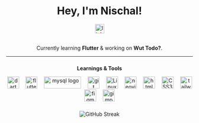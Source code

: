 <h1 align="center">Hey, I'm Nischal!</h1>

<div align="center">
  <a href="https://linkedin.com/in/therealhex/">
  <img src="https://img.shields.io/static/v1?message=LinkedIn&logo=linkedin&label=&color=0077B5&logoColor=white&labelColor=&style=for-the-badge" height="25" alt="linkedin logo"  />
  </a><br><br>
  <p> Currently learning <b>Flutter</b> & working on <b>Wut Todo?</b>.</p>
</div>

<hr>

###

<div align="center">
<p><b>Learnings & Tools</b></p> 
  <img src="https://img.shields.io/badge/Dart-0175C2?style=for-the-badge&logo=dart&logoColor=white" height="32" alt="dart logo"  />
  <img width="10" />
  <img src="https://img.shields.io/badge/Flutter-02569B?style=for-the-badge&logo=flutter&logoColor=white" height="32" alt="flutter logo"  />
  <img width="10" />
  <img src="https://img.shields.io/badge/MySQL-00000F?style=for-the-badge&logo=mysql&logoColor=white" height="32" width="100" alt="mysql logo"  />
  <img width="10" />
  <img src="https://img.shields.io/badge/GIT-E44C30?style=for-the-badge&logo=git&logoColor=white" height="32" alt="git logo"  />
  <img width="10" />
  <img src="https://img.shields.io/badge/Linux-FCC624?style=for-the-badge&logo=linux&logoColor=black" height="32" alt="Linux logo"  />
  <img width="10" />
  <img src="https://img.shields.io/badge/NeoVim-%2357A143.svg?&style=for-the-badge&logo=neovim&logoColor=white" height="32" alt="neovim logo"  />
  <img width="10" />
  <img src="https://img.shields.io/badge/HTML5-E34F26?style=for-the-badge&logo=html5&logoColor=white" height="32" alt="html5 logo"  />
  <img width="10" />
  <img src="https://img.shields.io/badge/CSS3-1572B6?style=for-the-badge&logo=css3&logoColor=white" height="32" alt="CSS3 logo"  />
  <img width="10" />
  <img src="https://img.shields.io/badge/Tailwind_CSS-38B2AC?style=for-the-badge&logo=tailwind-css&logoColor=white" height="32" alt="tailwindcss logo"  />
  <img width="10" />
  <img src="https://img.shields.io/badge/Figma-F24E1E?style=for-the-badge&logo=figma&logoColor=white" height="32" alt="figma logo"  />
  <img width="10" />
  <img src="https://img.shields.io/badge/gimp-5C5543?style=for-the-badge&logo=gimp&logoColor=white" height="32" alt="gimp logo"  />
  <img width="10" />
</div>

###

<div align="center">
<img src="https://streak-stats.demolab.com?user=therealhex&&hide_border=true&date_format=j%20M%5B%20Y%5D&card_width=550&stroke=979797AE&dates=FFFFFF&ring=EBEBEB&background=0D1117&sideLabels=D9D9D9&fire=EB9A07&sideNums=8AB6EB&currStreakLabel=EBEBEB&currStreakNum=EBEBEB&excludeDaysLabel=FFFFFF&border=0D1117" alt="GitHub Streak" />
</div>
